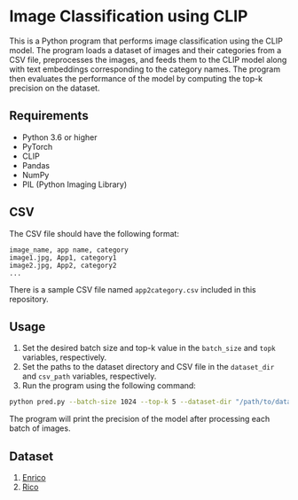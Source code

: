 # Image Classification using CLIP

This is a Python program that performs image classification using the CLIP model. The program loads a dataset of images and their categories from a CSV file, preprocesses the images, and feeds them to the CLIP model along with text embeddings corresponding to the category names. The program then evaluates the performance of the model by computing the top-k precision on the dataset.

## Requirements

- Python 3.6 or higher
- PyTorch
- CLIP
- Pandas
- NumPy
- PIL (Python Imaging Library)

## CSV
The CSV file should have the following format:
```
image_name, app name, category
image1.jpg, App1, category1
image2.jpg, App2, category2
...
```
There is a sample CSV file named `app2category.csv` included in this repository.

## Usage

1. Set the desired batch size and top-k value in the `batch_size` and `topk` variables, respectively.
2. Set the paths to the dataset directory and CSV file in the `dataset_dir` and `csv_path` variables, respectively.
3. Run the program using the following command:

```bash
python pred.py --batch-size 1024 --top-k 5 --dataset-dir "/path/to/dataset" --csv-path "/path/to/csv"
```


The program will print the precision of the model after processing each batch of images.

## Dataset
1. [Enrico](https://github.com/luileito/enrico.git)
2. [Rico](https://interactionmining.org/rico)
